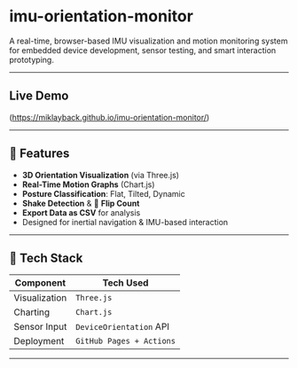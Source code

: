 # imu-orientation-monitor

A real-time, browser-based IMU visualization and motion monitoring system for embedded device development, sensor testing, and smart interaction prototyping.


---

##  Live Demo
(https://miklayback.github.io/imu-orientation-monitor/)

---

## 🎯 Features

-  **3D Orientation Visualization** (via Three.js)
-  **Real-Time Motion Graphs** (Chart.js)
-  **Posture Classification**: Flat, Tilted, Dynamic
-  **Shake Detection** & 🔁 **Flip Count**
-  **Export Data as CSV** for analysis
-  Designed for inertial navigation & IMU-based interaction

---

## 🔧 Tech Stack

| Component     | Tech Used          |
|---------------|--------------------|
| Visualization | `Three.js`         |
| Charting      | `Chart.js`         |
| Sensor Input  | `DeviceOrientation` API |
| Deployment    | `GitHub Pages + Actions` |

---



